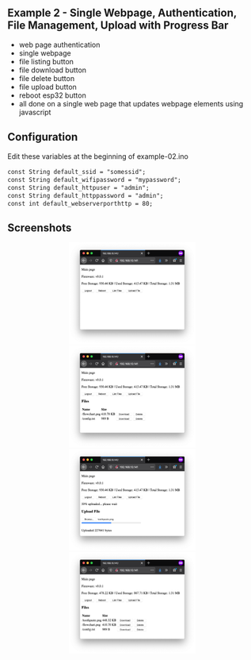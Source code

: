 ## Example 2 - Single Webpage, Authentication, File Management, Upload with Progress Bar
- web page authentication
- single webpage
- file listing button
- file download button
- file delete button
- file upload button
- reboot esp32 button
- all done on a single web page that updates webpage elements using javascript

## Configuration
Edit these variables at the beginning of example-02.ino

```
const String default_ssid = "somessid";
const String default_wifipassword = "mypassword";
const String default_httpuser = "admin";
const String default_httppassword = "admin";
const int default_webserverporthttp = 80;
```

## Screenshots
<p align="center">
  <img src="images/example-02-image-01.png" width="256">
  <img src="images/example-02-image-02.png" width="256">
  <img src="images/example-02-image-03.png" width="256">
  <img src="images/example-02-image-04.png" width="256">
</p>
